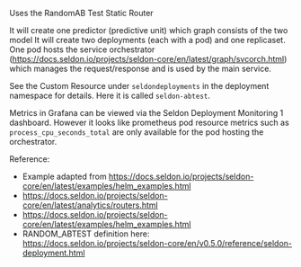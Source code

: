 
Uses the RandomAB Test Static Router

It will create one predictor (predictive unit) which graph consists of the
two model
It will create two deployments (each with a pod) and one replicaset. One
pod hosts the service orchestrator (https://docs.seldon.io/projects/seldon-core/en/latest/graph/svcorch.html)
which manages the request/response and is used by the main service.

See the Custom Resource under `seldondeployments` in the deployment namespace
for details. Here it is called `seldon-abtest`.

Metrics in Grafana can be viewed via the Seldon Deployment Monitoring 1 dashboard.
However it looks like prometheus pod resource metrics such as `process_cpu_seconds_total`
are only available for the pod hosting the orchestrator.

Reference:

* Example adapted from https://docs.seldon.io/projects/seldon-core/en/latest/examples/helm_examples.html
* https://docs.seldon.io/projects/seldon-core/en/latest/analytics/routers.html
* https://docs.seldon.io/projects/seldon-core/en/latest/examples/helm_examples.html
* RANDOM_ABTEST definition here: https://docs.seldon.io/projects/seldon-core/en/v0.5.0/reference/seldon-deployment.html
